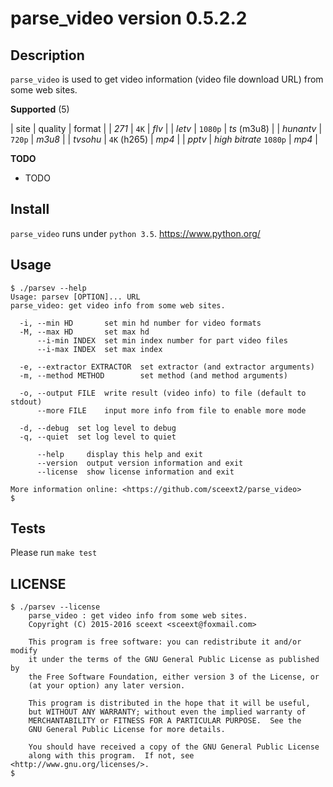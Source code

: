 <!-- README.md, parse_video/, <https://github.com/sceext2/parse_video>
   - author sceext <sceext@foxmail.com>
   - test201601020005
  -->

# parse_video version 0.5.2.2


## Description

`parse_video` is used to get video information (video file download URL) 
from some web sites. 

**Supported** (5)

| site      | quality                | format      |
| *271*     | `4K`                   | *flv*       |
| *letv*    | `1080p`                | *ts* (m3u8) |
| *hunantv* | `720p`                 | *m3u8*      |
| *tvsohu*  | `4K` (h265)            | *mp4*       |
| *pptv*    | *high bitrate* `1080p` | *mp4*       |


**TODO**

+ TODO


## Install

`parse_video` runs under `python 3.5`. 
<https://www.python.org/>


## Usage

```
$ ./parsev --help
Usage: parsev [OPTION]... URL
parse_video: get video info from some web sites. 

  -i, --min HD       set min hd number for video formats
  -M, --max HD       set max hd
      --i-min INDEX  set min index number for part video files
      --i-max INDEX  set max index
  
  -e, --extractor EXTRACTOR  set extractor (and extractor arguments)
  -m, --method METHOD        set method (and method arguments)
  
  -o, --output FILE  write result (video info) to file (default to stdout)
      --more FILE    input more info from file to enable more mode
  
  -d, --debug  set log level to debug
  -q, --quiet  set log level to quiet
      
      --help     display this help and exit
      --version  output version information and exit
      --license  show license information and exit

More information online: <https://github.com/sceext2/parse_video> 
$ 
```


## Tests

Please run `make test` 


## LICENSE

```
$ ./parsev --license
    parse_video : get video info from some web sites. 
    Copyright (C) 2015-2016 sceext <sceext@foxmail.com>

    This program is free software: you can redistribute it and/or modify
    it under the terms of the GNU General Public License as published by
    the Free Software Foundation, either version 3 of the License, or
    (at your option) any later version.

    This program is distributed in the hope that it will be useful,
    but WITHOUT ANY WARRANTY; without even the implied warranty of
    MERCHANTABILITY or FITNESS FOR A PARTICULAR PURPOSE.  See the
    GNU General Public License for more details.

    You should have received a copy of the GNU General Public License
    along with this program.  If not, see <http://www.gnu.org/licenses/>. 
$ 
```


<!-- end README.md -->


